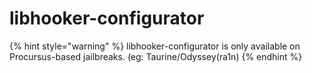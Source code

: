 # libhooker-configurator

{% hint style="warning" %}
libhooker-configurator is only available on Procursus-based jailbreaks. (eg: Taurine/Odyssey(ra1n)
{% endhint %}

